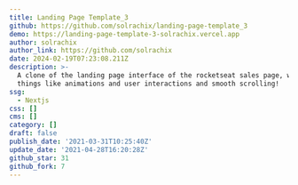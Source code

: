 ```yaml
---
title: Landing Page Template_3
github: https://github.com/solrachix/landing-page-template_3
demo: https://landing-page-template-3-solrachix.vercel.app
author: solrachix
author_link: https://github.com/solrachix
date: 2024-02-19T07:23:08.211Z
description: >-
  A clone of the landing page interface of the rocketseat sales page, with nice
  things like animations and user interactions and smooth scrolling!
ssg:
  - Nextjs
css: []
cms: []
category: []
draft: false
publish_date: '2021-03-31T10:25:40Z'
update_date: '2021-04-28T16:20:28Z'
github_star: 31
github_fork: 7
---
```

